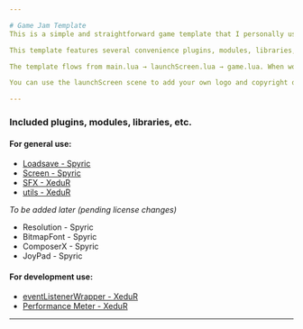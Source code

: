 ```yaml
---

# Game Jam Template
This is a simple and straightforward game template that I personally use during game jams and with game prototypes.

This template features several convenience plugins, modules, libraries, etc. to make developing the project significantly easier and faster, such as preparing all audio files for easy use on launch and setting up other general (and development) use systems.

The template flows from main.lua → launchScreen.lua → game.lua. When working on the Solar2D Simulator, the launchScreen.lua scene is skipped.

You can use the launchScreen scene to add your own logo and copyright disclaimer. The game scene is all set up for you to start writing your game.

---
```


### Included plugins, modules, libraries, etc.
#### For general use:
- [Loadsave - Spyric](https://github.com/SpyricGames/Solar2D-Plugins-Public/blob/main/Loadsave/spyric/loadsave.lua)
- [Screen - Spyric](https://github.com/SpyricGames/Solar2D-Plugins-Public/blob/main/Screen/spyric/screen.lua)
- [SFX - XeduR](https://github.com/XeduR/Solar2D-Projects/blob/master/sfx/sfx.lua)
- [utils - XeduR](https://github.com/XeduR/Solar2D-Projects/blob/master/utils/utils.lua)

*To be added later (pending license changes)*
- Resolution - Spyric
- BitmapFont - Spyric
- ComposerX - Spyric
- JoyPad - Spyric

#### For development use:
- [eventListenerWrapper - XeduR](https://github.com/XeduR/Solar2D-Projects/blob/master/eventListenerWrapper/eventListenerWrapper.lua)
- [Performance Meter - XeduR](https://github.com/SpyricGames/Solar2D-Plugins-Public/blob/main/Performance/spyric/performance.lua)

---